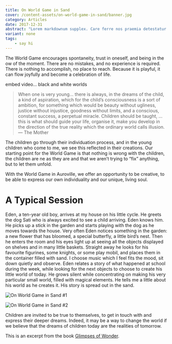 ```yaml
---
title: On World Game in Sand
cover: /content-assets/on-world-game-in-sand/banner.jpg
category: Articles
date: 2017-12-31
abstract: "Lorem markdownum supplex. Care ferre nos praemia detestatur oderit vitatumque, tardius pello ostentare; dixit."
variant: none
tags:
    - say hi
---
```


The World Game encourages spontaneity, trust in oneself, and being in the  ow of the moment. There are no mistakes, and no experience is required. There is nothing to accomplish, no place to reach. Because it is playful, it can flow joyfully and become a celebration of life.

embed video... black and white worlds

> When one is very young... there is always, in the dreams of the child, a kind of aspiration, which for the child’s consciousness is a sort of ambition, for something which would be beauty without ugliness, justice without injustice, goodness without limits, and a conscious, constant success, a perpetual miracle. Children should be taught, ... this is what should guide your life, organise it, make you develop in the direction of the true reality which the ordinary world calls illusion. — The Mother

The children go through their individuation process, and in the young children who come to me, we see this reflected in their creations. Our starting point for the World Game is that nothing is wrong with the children, the children are  ne as they are and that we aren’t trying to “fix” anything, but to let them unfold.

With the World Game in Auroville, we offer an opportunity to be creative, to be able to express our own individuality and our unique, living soul.

# A Typical Session

Eden, a ten-year old boy, arrives at my house on his little cycle. He greets the dog Sati who is always excited to see a child arriving. Eden knows him. He picks up a stick in the garden and starts playing with the dog as he moves towards the house. Very often Eden notices something in the garden: a new flower that has bloomed, a special butterfly, a little bird’s nest. Then he enters the room and his eyes light up at seeing all the objects displayed on shelves and in many little baskets. Straight away he looks for his favourite figurines, some knights, or some play mobil, and places them in the container filled with sand. I choose music which I feel fits the mood, sit down quietly and observe. Eden relates a story of what happened at school during the week, while looking for the next objects to choose to create his little world of today. He grows silent while concentrating on making his very particular small world, filled with magical elements. He tells me a little about his world as he creates it. His story is spread out in the sand.

![On World Game in Sand #1](/content-assets/on-world-game-in-sand/img3_900X900.jpg)

![On World Game in Sand #2](/content-assets/on-world-game-in-sand/img4_900X900.jpg)

Children are invited to be true to themselves, to get in touch with and express their deeper dreams. Indeed, it may be a way to change the world if we believe that the dreams of children today are the realities of tomorrow.

This is an excerpt from the book [Glimpses of Wonder](/book-glimpses-of-wonder).
